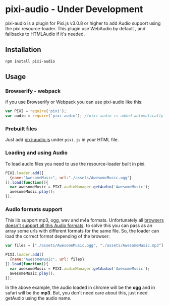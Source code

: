 pixi-audio - Under Development
======================

pixi-audio is a plugin for Pixi.js v3.0.8 or higher to add Audio support using the pixi resource-loader. This plugin use WebAudio by default , and fallbacks to HTMLAudio if it's needed.

## Installation
```
npm install pixi-audio
```

## Usage
### Browserify - webpack
if you use Browserify or Webpack you can use pixi-audio like this:

```js
var PIXI = require('pixi');
var audio = require('pixi-audio'); //pixi-audio is added automatically to the PIXI namespace
```

### Prebuilt files
Just add [pixi-audio.js](https://raw.githubusercontent.com/Nazariglez/pixi-audio/master/build/pixi-audio.js) under `pixi.js` in your HTML file.

### Loading and using Audio
To load audio files you need to use the resource-loader built in pixi.

```js
PIXI.loader.add([
  {name:"AwesomeMusic", url:"./assets/AwesomeMusic.ogg"}
]).load(function(){
  var awesomeMusic = PIXI.audioManager.getAudio('AwesomeMusic');
  awesomeMusic.play();
});
```

### Audio formats support
This lib support mp3, ogg, wav and m4a formats. Unfortunately all [browsers doesn't support all this Audio formats](http://www.w3schools.com/html/html5_audio.asp), to solve this you can pass as an array some urls with different formats for the same file. So, the loader can load the correct format depending of the browser:

```js
var files = ["./assets/AwesomeMusic.ogg", "./assets/AwesomeMusic.mp3"];

PIXI.loader.add([
  {name:"AwesomeMusic", url: files}
]).load(function(){
  var awesomeMusic = PIXI.audioManager.getAudio('AwesomeMusic');
  awesomeMusic.play();
});
```

In the above example, the audio loaded in chrome will be the __ogg__ and in safari will be the __mp3__. But, you don't need care about this, just need getAudio using the audio name.
